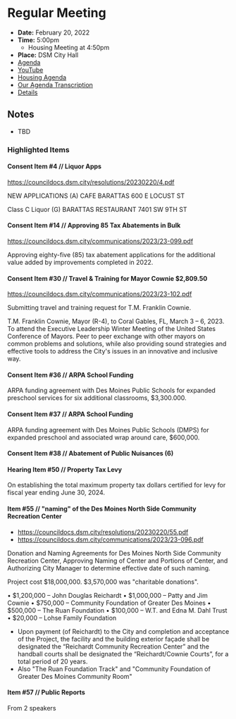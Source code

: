 # Regular Meeting

- **Date:** February 20, 2022
- **Time:** 5:00pm
    - Housing Meeting at 4:50pm
- **Place:** DSM City Hall
- [Agenda](https://councildocs.dsm.city/agendas/ag20230220.pdf)
- [YouTube](https://youtube.com/live/Vz7uqZwR4BQ)
- [Housing Agenda](https://councildocs.dsm.city/agendas/mg20230220.pdf)
- [Our Agenda Transcription](#/view/agenda~2023~transcription~02-20_RM)
- [Details](https://www.dsm.city/citycouncil_detail_T60_R2379.php)

## Notes

- TBD

### Highlighted Items

#### Consent Item #4 // Liquor Apps

https://councildocs.dsm.city/resolutions/20230220/4.pdf

NEW APPLICATIONS (A) CAFE BARATTAS 600 E LOCUST ST 

Class C Liquor (G) BARATTAS RESTAURANT 7401 SW 9TH ST 

#### Consent Item #14 // Approving 85 Tax Abatements in Bulk

https://councildocs.dsm.city/communications/2023/23-099.pdf

Approving eighty-five (85) tax abatement applications for the additional value added by improvements completed in 2022. 

#### Consent Item #30 // Travel & Training for Mayor Cownie $2,809.50

https://councildocs.dsm.city/communications/2023/23-102.pdf

Submitting travel and training request for T.M. Franklin Cownie.

T.M. Franklin Cownie, Mayor (R-4), to Coral Gables, FL, March 3 – 6, 2023. To attend the
Executive Leadership Winter Meeting of the United States Conference of Mayors. Peer to peer
exchange with other mayors on common problems and solutions, while also providing sound strategies
and effective tools to address the City's issues in an innovative and inclusive way.

#### Consent Item #36 // ARPA School Funding 

ARPA funding agreement with Des Moines Public Schools for expanded preschool services for six additional classrooms, $3,300.000. 

#### Consent Item #37 // ARPA School Funding

ARPA funding agreement with Des Moines Public Schools (DMPS) for expanded preschool and associated wrap around care, $600,000. 

#### Consent Item #38 // Abatement of Public Nuisances (6)

#### Hearing Item #50 // Property Tax Levy

On establishing the total maximum property tax dollars certified for levy for fiscal year ending June 30, 2024. 

#### Item #55 // "naming" of the Des Moines North Side Community Recreation Center

- https://councildocs.dsm.city/resolutions/20230220/55.pdf
- https://councildocs.dsm.city/communications/2023/23-096.pdf

Donation and Naming Agreements for Des Moines North Side Community Recreation Center, 
Approving Naming of Center and Portions of Center, 
and Authorizing City Manager to determine effective date of such naming. 

Project cost $18,000,000. $3,570,000 was "charitable donations".

• $1,200,000 – John Douglas Reichardt
• $1,000,000 – Patty and Jim Cownie
• $750,000 – Community Foundation of Greater Des Moines
• $500,000 – The Ruan Foundation
• $100,000 – W.T. and Edna M. Dahl Trust
• $20,000 – Lohse Family Foundation

- Upon payment (of Reichardt) to the City and completion and acceptance of the Project, the facility and the building exterior façade shall be designated the “Reichardt Community Recreation Center” and the
handball courts shall be designated the “Reichardt/Cownie Courts”, for a total period of 20 years.
- Also "The Ruan Foundation Track" and "Community Foundation of Greater Des Moines Community Room"

#### Item #57 // Public Reports

From 2 speakers
